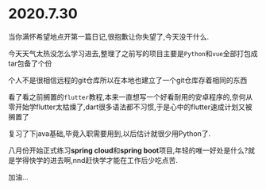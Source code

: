 # 2020.7.30

当你满怀希望地点开第一篇日记,很抱歉让你失望了,今天没干什么.

今天天气太热没怎么学习进去,整理了之前写的项目主要是`Python`和`vue`全部打包成tar包备了个份

个人不是很相信远程的git仓库所以在本地也建立了一个git仓库存着相同的东西

看了看之前搁置的`flutter`教程,本来一直想写一个好看耐用的安卓程序的,奈何从零开始学flutter太枯燥了,dart很多语法都不习惯,于是心中的flutter速成计划又被搁置了

复习了下java基础,毕竟入职需要用到,以后估计就很少用Python了.

八月份开始正式练习**spring cloud**和**spring boot**项目,年轻的唯一好处是什么?就是学得快学的进去啊,nnd赶快学才能在工作后少吃点苦.

加油...